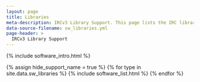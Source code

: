 ```yaml
---
layout: page
title: Libraries
meta-description: IRCv3 Library Support. This page lists the IRC libraries compatible with and supporting IRCv3 features.
data-source-filename: sw_libraries.yml
page-header: >
  IRCv3 Library Support
---
```

{% include software_intro.html %}

{% assign hide_support_name = true %}
{% for type in site.data.sw_libraries %}
{% include software_list.html %}
{% endfor %}

